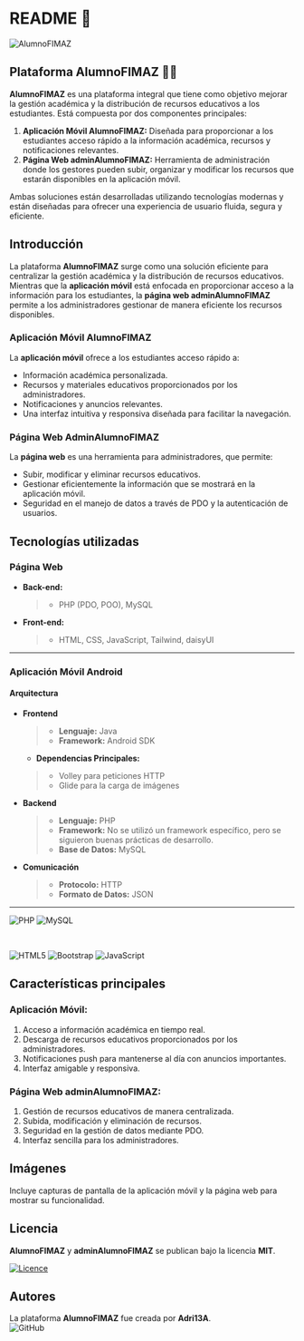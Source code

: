 # **README 📖**

![AlumnoFIMAZ](https://github.com/user-attachments/assets/79cf548b-86a0-4d03-8b2b-14b51a54b081)

## **Plataforma AlumnoFIMAZ ✍🏻**

**AlumnoFIMAZ** es una plataforma integral que tiene como objetivo mejorar la gestión académica y la distribución de recursos educativos a los estudiantes. Está compuesta por dos componentes principales:

1. **Aplicación Móvil AlumnoFIMAZ:** Diseñada para proporcionar a los estudiantes acceso rápido a la información académica, recursos y notificaciones relevantes.
2. **Página Web adminAlumnoFIMAZ:** Herramienta de administración donde los gestores pueden subir, organizar y modificar los recursos que estarán disponibles en la aplicación móvil.

Ambas soluciones están desarrolladas utilizando tecnologías modernas y están diseñadas para ofrecer una experiencia de usuario fluida, segura y eficiente.

## **Introducción**

La plataforma **AlumnoFIMAZ** surge como una solución eficiente para centralizar la gestión académica y la distribución de recursos educativos. Mientras que la **aplicación móvil** está enfocada en proporcionar acceso a la información para los estudiantes, la **página web adminAlumnoFIMAZ** permite a los administradores gestionar de manera eficiente los recursos disponibles.

### **Aplicación Móvil AlumnoFIMAZ**

La **aplicación móvil** ofrece a los estudiantes acceso rápido a:
- Información académica personalizada.
- Recursos y materiales educativos proporcionados por los administradores.
- Notificaciones y anuncios relevantes.
- Una interfaz intuitiva y responsiva diseñada para facilitar la navegación.

### **Página Web AdminAlumnoFIMAZ**

La **página web** es una herramienta para administradores, que permite:
- Subir, modificar y eliminar recursos educativos.
- Gestionar eficientemente la información que se mostrará en la aplicación móvil.
- Seguridad en el manejo de datos a través de PDO y la autenticación de usuarios.

## **Tecnologías utilizadas** 

### **Página Web**
- **Back-end:**
  > - PHP (PDO, POO), MySQL

- **Front-end:**
  > - HTML, CSS, JavaScript, Tailwind, daisyUI

<hr>

### **Aplicación Móvil Android**

#### **Arquitectura**

- **Frontend**
  > - **Lenguaje:** Java
  > - **Framework:** Android SDK
  - **Dependencias Principales:**
  >  - Volley para peticiones HTTP
  >  - Glide para la carga de imágenes
  
- **Backend**
  > - **Lenguaje:** PHP
  > - **Framework:** No se utilizó un framework específico, pero se siguieron buenas prácticas de desarrollo.
  > - **Base de Datos:** MySQL
  
- **Comunicación**
  > - **Protocolo:** HTTP
  > - **Formato de Datos:** JSON

<hr>

![PHP](https://img.shields.io/badge/php-%23777BB4.svg?style=for-the-badge&logo=php&logoColor=white)
![MySQL](https://img.shields.io/badge/mysql-4479A1.svg?style=for-the-badge&logo=mysql&logoColor=white)

<br>

![HTML5](https://img.shields.io/badge/html5-%23E34F26.svg?style=for-the-badge&logo=html5&logoColor=white)
![Bootstrap](https://img.shields.io/badge/bootstrap-%238511FA.svg?style=for-the-badge&logo=bootstrap&logoColor=white)
![JavaScript](https://img.shields.io/badge/javascript-%23323330.svg?style=for-the-badge&logo=javascript&logoColor=%23F7DF1E)

## **Características principales**

### **Aplicación Móvil:**
1. Acceso a información académica en tiempo real.
2. Descarga de recursos educativos proporcionados por los administradores.
3. Notificaciones push para mantenerse al día con anuncios importantes.
4. Interfaz amigable y responsiva.

### **Página Web adminAlumnoFIMAZ:**
1. Gestión de recursos educativos de manera centralizada.
2. Subida, modificación y eliminación de recursos.
3. Seguridad en la gestión de datos mediante PDO.
4. Interfaz sencilla para los administradores.

## **Imágenes**

Incluye capturas de pantalla de la aplicación móvil y la página web para mostrar su funcionalidad.

## **Licencia**

**AlumnoFIMAZ** y **adminAlumnoFIMAZ** se publican bajo la licencia **MIT**.

[![Licence](https://img.shields.io/github/license/Ileriayo/markdown-badges?style=for-the-badge)](./LICENSE)

## **Autores**

La plataforma **AlumnoFIMAZ** fue creada por **Adri13A**.  
![GitHub](https://img.shields.io/badge/github-%23121011.svg?style=for-the-badge&logo=github&logoColor=white)

